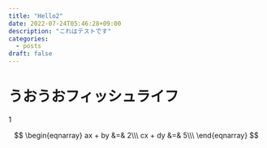 ```yaml
---
title: "Hello2"
date: 2022-07-24T05:46:28+09:00
description: "これはテストです"
categories:
  - posts
draft: false
---
```


# うおうおフィッシュライフ

$1$

$$
\begin{eqnarray}
ax + by &=& 2\\\
cx + dy &=& 5\\\
\end{eqnarray}
$$
